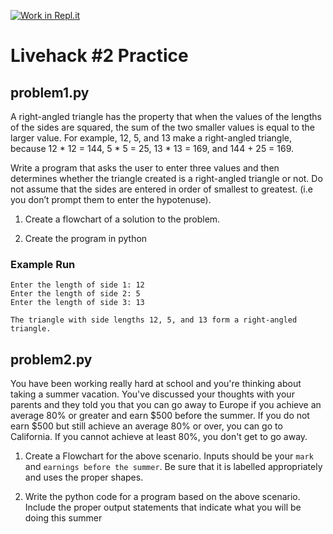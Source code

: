 [![Work in Repl.it](https://classroom.github.com/assets/work-in-replit-14baed9a392b3a25080506f3b7b6d57f295ec2978f6f33ec97e36a161684cbe9.svg)](https://classroom.github.com/online_ide?assignment_repo_id=4113193&assignment_repo_type=AssignmentRepo)
# Livehack #2 Practice

## problem1.py

A right-angled triangle has the property that when the values of the lengths of the sides are squared, the sum of the two smaller values is equal to the larger value. For example, 12, 5, and 13 make a right-angled triangle, because 12 * 12 = 144, 5 * 5 = 25, 13 * 13 = 169, and 144 + 25 = 169.

Write a program that asks the user to enter three values and then determines whether the triangle created is a right-angled triangle or not.  Do not assume that the sides are entered in order of smallest to greatest.  (i.e you don’t prompt them to enter the hypotenuse).


1. Create a flowchart of a solution to the problem.

2. Create the program in python

### Example Run
```
Enter the length of side 1: 12
Enter the length of side 2: 5
Enter the length of side 3: 13

The triangle with side lengths 12, 5, and 13 form a right-angled triangle.
```

## problem2.py


You have been working really hard at school and you're thinking about taking a summer vacation. You've discussed your thoughts with your parents and they told you that you can go away to Europe if you achieve an average 80% or greater and earn $500 before the summer.  If you do not earn $500 but still achieve an average 80% or over, you can go to California.  If you cannot achieve at least 80%, you don't get to go away.

1. Create a Flowchart for the above scenario.  Inputs should be your `mark` and `earnings before the summer`.  Be sure that it is labelled appropriately and uses the proper shapes.

2. Write the python code for a program based on the above scenario.  Include the proper output statements that indicate what you will be doing this summer

